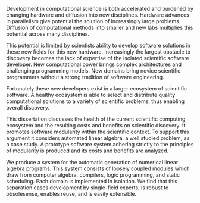
Development in computational science is both accelerated and burdened by changing hardware and diffusion into new disciplines.  Hardware advances in parallelism give potential the solution of increasingly large problems.  Diffusion of computational methods into smaller and new labs multiplies this potential across many disciplines.

This potential is limited by scientists ability to develop software solutions in these new fields for this new hardware.  Increasingly the largest obstacle to discovery becomes the lack of expertise of the isolated scientific software developer.  New computational power brings complex architectures and challenging programming models.  New domains bring novice scientific programmers without a strong tradition of software engineering.

Fortunately these new developers exist in a larger ecosystem of scientific software.  A healthy ecosystem is able to select and distribute quality computational solutions to a variety of scientific problems, thus enabling overall discovery.  

This dissertation discusses the health of the current scientific computing ecosystem and the resulting costs and benefits on scientific discovery.  It promotes software modularity within the scientific context.  To support this argument it considers automated linear algebra, a well studied problem, as a case study.  A prototype software system adhering strictly to the principles of modularity is produced and its costs and benefits are analyzed.

We produce a system for the automatic generation of numerical linear algebra programs.  This system consists of loosely coupled modules which draw from computer algebra, compilers, logic programming, and static scheduling.  Each domain is implemented in isolation.  We find that this separation eases development by single-field experts, is robust to obsolesense, enables reuse, and is easily extensible.

